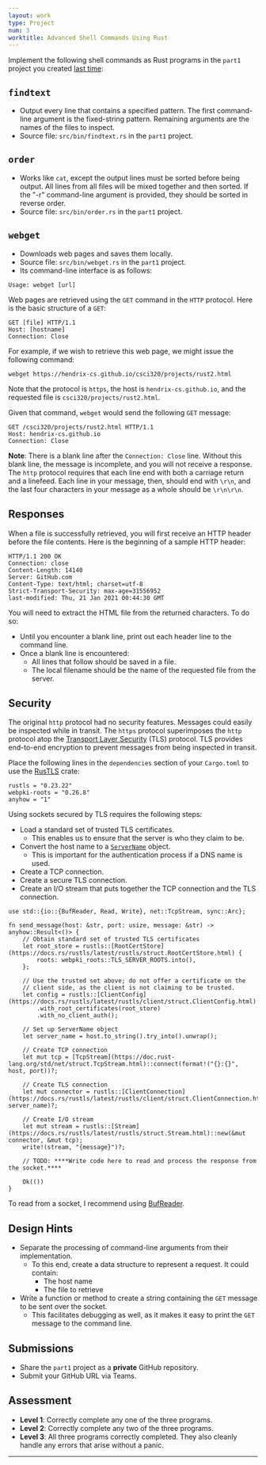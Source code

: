 ```yaml
---
layout: work
type: Project
num: 3
worktitle: Advanced Shell Commands Using Rust
---
```


Implement the following shell commands as Rust programs in the `part1` project you created [last time]({{site.baseurl}}/projects/rust1):
## `findtext`
* Output every line that contains a specified pattern. The first command-line argument is the fixed-string pattern. Remaining arguments are the names of the files to inspect.
* Source file: `src/bin/findtext.rs` in the `part1` project.

## `order`
* Works like `cat`, except the output lines must be sorted before being output. All lines from all files will be mixed together and then sorted. If the "-r" command-line argument is provided, they should be sorted in reverse order.
* Source file: `src/bin/order.rs` in the `part1` project.

## `webget`
* Downloads web pages and saves them locally.
* Source file: `src/bin/webget.rs` in the `part1` project. 
* Its command-line interface is as follows:

```
Usage: webget [url] 
```

Web pages are retrieved using the `GET` command in the `HTTP` protocol. Here is 
the basic structure of a `GET`:

```
GET [file] HTTP/1.1
Host: [hostname]
Connection: Close

```

For example, if we wish to retrieve this web page, we might issue the following command:

```
webget https://hendrix-cs.github.io/csci320/projects/rust2.html
```

Note that the protocol is `https`, the host is `hendrix-cs.github.io`, and the requested
file is `csci320/projects/rust2.html`.

Given that command, `webget` would send the following `GET` message:

```
GET /csci320/projects/rust2.html HTTP/1.1                                                                               
Host: hendrix-cs.github.io                                                                                              
Connection: Close

```

**Note**: There is a blank line after the `Connection: Close` line. Without this blank line,
the message is incomplete, and you will not receive a response. The `http` 
protocol requires that each line end with both a carriage return and a linefeed.
Each line in your message, then, should end with `\r\n`, and the last four characters
in your message as a whole should be `\r\n\r\n`. 
 

## Responses

When a file is successfully retrieved, you will first receive an HTTP header before the file contents. 
Here is the beginning of a sample HTTP header:

```
HTTP/1.1 200 OK                                                                                                         Connection: close                                                                                                       Content-Length: 14140                                                                                                   
Server: GitHub.com                                                                                                      
Content-Type: text/html; charset=utf-8                                                                                  
Strict-Transport-Security: max-age=31556952                                                                             
last-modified: Thu, 21 Jan 2021 00:44:30 GMT
```

You will need to extract the HTML file from the returned characters. To do so:
* Until you encounter a blank line, print out each header line to the command line.
* Once a blank line is encountered:
  * All lines that follow should be saved in a file.
  * The local filename should be the name of the requested file from the server.

## Security

The original `http` protocol had no security features. Messages could easily be inspected while in transit. The 
`https` protocol superimposes the `http` protocol atop the 
[Transport Layer Security](https://en.wikipedia.org/wiki/Transport_Layer_Security) (TLS) protocol. TLS provides
end-to-end encryption to prevent messages from being inspected in transit.

Place the following lines in the `dependencies` section of your `Cargo.toml` to use the [RusTLS](https://crates.io/crates/rustls) crate:
```
rustls = "0.23.22"
webpki-roots = "0.26.8"
anyhow = "1"
```

Using sockets secured by TLS requires the following steps:
* Load a standard set of trusted TLS certificates.
  * This enables us to ensure that the server is who they claim to be.
* Convert the host name to a [`ServerName`](https://docs.rs/rustls-pki-types/latest/rustls_pki_types/enum.ServerName.html) object.  
  * This is important for the authentication process if a DNS name is used.
* Create a TCP connection.
* Create a secure TLS connection.
* Create an I/O stream that puts together the TCP connection and the TLS connection.

```
use std::{io::{BufReader, Read, Write}, net::TcpStream, sync::Arc};

fn send_message(host: &str, port: usize, message: &str) -> anyhow::Result<()> {
    // Obtain standard set of trusted TLS certificates
    let root_store = rustls::[RootCertStore](https://docs.rs/rustls/latest/rustls/struct.RootCertStore.html) {
        roots: webpki_roots::TLS_SERVER_ROOTS.into(),
    };
    
    // Use the trusted set above; do not offer a certificate on the
    // client side, as the client is not claiming to be trusted.
    let config = rustls::[ClientConfig](https://docs.rs/rustls/latest/rustls/client/struct.ClientConfig.html)::builder()
        .with_root_certificates(root_store)
        .with_no_client_auth();
    
    // Set up ServerName object
    let server_name = host.to_string().try_into().unwrap();
    
    // Create TCP connection 
    let mut tcp = [TcpStream](https://doc.rust-lang.org/std/net/struct.TcpStream.html)::connect(format!("{}:{}", host, port))?;
    
    // Create TLS connection
    let mut connector = rustls::[ClientConnection](https://docs.rs/rustls/latest/rustls/client/struct.ClientConnection.html)::new(Arc::new(config), server_name)?;
    
    // Create I/O stream
    let mut stream = rustls::[Stream](https://docs.rs/rustls/latest/rustls/struct.Stream.html)::new(&mut connector, &mut tcp);
    write!(stream, "{message}")?;
    
    // TODO: ****Write code here to read and process the response from the socket.****
    
    Ok(())
}
```

To read from a socket, I recommend using [BufReader](https://doc.rust-lang.org/std/io/struct.BufReader.html).


## Design Hints
* Separate the processing of command-line arguments from their implementation.
  * To this end, create a data structure to represent a request. It could contain:
    * The host name
	* The file to retrieve
* Write a function or method to create a string containing the `GET` message to be sent over the socket.
  * This facilitates debugging as well, as it makes it easy to print the `GET` message to the command line.
  
## Submissions
* Share the `part1` project as a **private** GitHub repository.
* Submit your GitHub URL via Teams.

## Assessment
* **Level 1**: Correctly complete any one of the three programs.
* **Level 2**: Correctly complete any two of the three programs.
* **Level 3**: All three programs correctly completed. They also 
  cleanly handle any errors that arise without a panic.

------------------------------------------------------------------------

